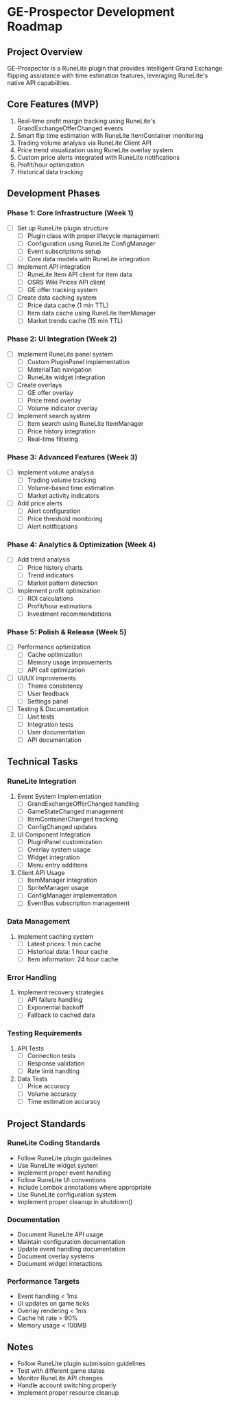 # GE-Prospector Development Roadmap

## Project Overview
GE-Prospector is a RuneLite plugin that provides intelligent Grand Exchange flipping assistance with time estimation features, leveraging RuneLite's native API capabilities.

## Core Features (MVP)
1. Real-time profit margin tracking using RuneLite's GrandExchangeOfferChanged events
2. Smart flip time estimation with RuneLite ItemContainer monitoring
3. Trading volume analysis via RuneLite Client API
4. Price trend visualization using RuneLite overlay system
5. Custom price alerts integrated with RuneLite notifications
6. Profit/hour optimization
7. Historical data tracking

## Development Phases

### Phase 1: Core Infrastructure (Week 1)
- [ ] Set up RuneLite plugin structure
  - [ ] Plugin class with proper lifecycle management
  - [ ] Configuration using RuneLite ConfigManager
  - [ ] Event subscriptions setup
  - [ ] Core data models with RuneLite integration
- [ ] Implement API integration
  - [ ] RuneLite Item API client for item data
  - [ ] OSRS Wiki Prices API client
  - [ ] GE offer tracking system
- [ ] Create data caching system
  - [ ] Price data cache (1 min TTL)
  - [ ] Item data cache using RuneLite ItemManager
  - [ ] Market trends cache (15 min TTL)

### Phase 2: UI Integration (Week 2)
- [ ] Implement RuneLite panel system
  - [ ] Custom PluginPanel implementation
  - [ ] MaterialTab navigation
  - [ ] RuneLite widget integration
- [ ] Create overlays
  - [ ] GE offer overlay
  - [ ] Price trend overlay
  - [ ] Volume indicator overlay
- [ ] Implement search system
  - [ ] Item search using RuneLite ItemManager
  - [ ] Price history integration
  - [ ] Real-time filtering

### Phase 3: Advanced Features (Week 3)
- [ ] Implement volume analysis
  - [ ] Trading volume tracking
  - [ ] Volume-based time estimation
  - [ ] Market activity indicators
- [ ] Add price alerts
  - [ ] Alert configuration
  - [ ] Price threshold monitoring
  - [ ] Alert notifications

### Phase 4: Analytics & Optimization (Week 4)
- [ ] Add trend analysis
  - [ ] Price history charts
  - [ ] Trend indicators
  - [ ] Market pattern detection
- [ ] Implement profit optimization
  - [ ] ROI calculations
  - [ ] Profit/hour estimations
  - [ ] Investment recommendations

### Phase 5: Polish & Release (Week 5)
- [ ] Performance optimization
  - [ ] Cache optimization
  - [ ] Memory usage improvements
  - [ ] API call optimization
- [ ] UI/UX improvements
  - [ ] Theme consistency
  - [ ] User feedback
  - [ ] Settings panel
- [ ] Testing & Documentation
  - [ ] Unit tests
  - [ ] Integration tests
  - [ ] User documentation
  - [ ] API documentation

## Technical Tasks

### RuneLite Integration
1. Event System Implementation
   - [ ] GrandExchangeOfferChanged handling
   - [ ] GameStateChanged management
   - [ ] ItemContainerChanged tracking
   - [ ] ConfigChanged updates

2. UI Component Integration
   - [ ] PluginPanel customization
   - [ ] Overlay system usage
   - [ ] Widget integration
   - [ ] Menu entry additions

3. Client API Usage
   - [ ] ItemManager integration
   - [ ] SpriteManager usage
   - [ ] ConfigManager implementation
   - [ ] EventBus subscription management

### Data Management
1. Implement caching system
   - [ ] Latest prices: 1 min cache
   - [ ] Historical data: 1 hour cache
   - [ ] Item information: 24 hour cache

### Error Handling
1. Implement recovery strategies
   - [ ] API failure handling
   - [ ] Exponential backoff
   - [ ] Fallback to cached data

### Testing Requirements
1. API Tests
   - [ ] Connection tests
   - [ ] Response validation
   - [ ] Rate limit handling
2. Data Tests
   - [ ] Price accuracy
   - [ ] Volume accuracy
   - [ ] Time estimation accuracy

## Project Standards

### RuneLite Coding Standards
- Follow RuneLite plugin guidelines
- Use RuneLite widget system
- Implement proper event handling
- Follow RuneLite UI conventions
- Include Lombok annotations where appropriate
- Use RuneLite configuration system
- Implement proper cleanup in shutdown()

### Documentation
- Document RuneLite API usage
- Maintain configuration documentation
- Update event handling documentation
- Document overlay systems
- Document widget interactions

### Performance Targets
- Event handling < 1ms
- UI updates on game ticks
- Overlay rendering < 1ms
- Cache hit rate > 90%
- Memory usage < 100MB

## Notes
- Follow RuneLite plugin submission guidelines
- Test with different game states
- Monitor RuneLite API changes
- Handle account switching properly
- Implement proper resource cleanup